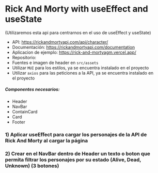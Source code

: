 # Rick And Morty with useEffect and useState

(Utilizaremos esta api para centrarnos en el uso de useEffect y useState)

- API: https://rickandmortyapi.com/api/character/
- Documentación: https://rickandmortyapi.com/documentation
- Aplicacion de ejemplo: https://rick-and-mortyagm.vercel.app/
- Repositorio:
- Fuentes e imagen de header en `src/assets`
- Utilizar `MUI` para los estilos, ya se encuentra instalado en el proyecto
- Utilizar `axios` para las peticiones a la API, ya se encuentra instalado en el proyecto

##### Componentes necesarios:

- Header
- NavBar
- ContainCard
- Card
- Footer

### 1) Aplicar useEffect para cargar los personajes de la API de Rick And Morty al cargar la página

### 2) Crear en el NavBar dentro de Header un texto o boton que permita filtrar los personajes por su estado (Alive, Dead, Unknown) (3 botones)